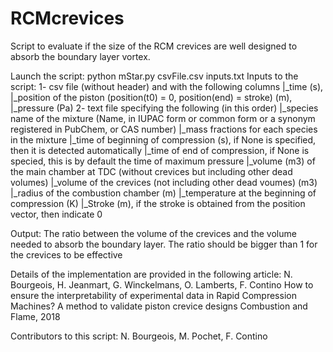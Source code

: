 # RCMcrevices
Script to evaluate if the size of the RCM crevices are well designed to absorb the boundary layer vortex.


Launch the script: python mStar.py csvFile.csv inputs.txt
Inputs to the script:
1- csv file (without header) and with the following columns
	|_time (s), 
	|_position of the piston (position(t0) = 0, position(end) = stroke) (m),
	|_pressure (Pa)
2- text file specifying the following (in this order)
	|_species name of the mixture (Name, in IUPAC form or common form or a synonym registered in PubChem, or CAS number)
	|_mass fractions for each species in the mixture
	|_time of beginning of compression (s), if None is specified, then it is detected automatically
	|_time of end of compression, if None is specied, this is by default the time of maximum pressure
	|_volume (m3) of the main chamber at TDC (without crevices but including other dead volumes)
	|_volume of the crevices (not including other dead voumes) (m3)
	|_radius of the combustion chamber (m)
	|_temperature at the beginning of compression (K)
	|_Stroke (m), if the stroke is obtained from the position vector, then indicate 0

Output: The ratio between the volume of the crevices and the volume needed to absorb
the boundary layer. The ratio should be bigger than 1 for the crevices to be effective

Details of the implementation are provided in the following article:
N. Bourgeois, H. Jeanmart, G. Winckelmans, O. Lamberts, F. Contino
How to ensure the interpretability of experimental data in Rapid Compression Machines? A method to validate piston crevice designs
Combustion and Flame, 2018

Contributors to this script:
N. Bourgeois, M. Pochet, F. Contino


